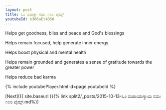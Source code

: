 ```yaml
---
layout: post
title: ಓಂ ವಿಧಾತ್ರೇ ನಮಃ ೧೦೮ ಟೈಮ್ಸ್
youtubeId: e306aEt4DS0
---
```

 
 
Helps get goodness, bliss and peace and God's blessings
 
Helps remain focused, help generate inner energy 
 
Helps boost physical and mental health 
 
Helps remain grounded and generates a sense of gratitude towards the greater power 
 
Helps reduce bad karma
 
 
 
 


{% include youtubePlayer.html id=page.youtubeId %}
 
[Next]({{ site.baseurl }}{% link  split2/_posts/2015-10-13-ಓಂ ಮಹಾಯಾಗ್ಯಾಯ ನಮಃ ೧೦೮ ಟೈಮ್ಸ್.md%})
 
